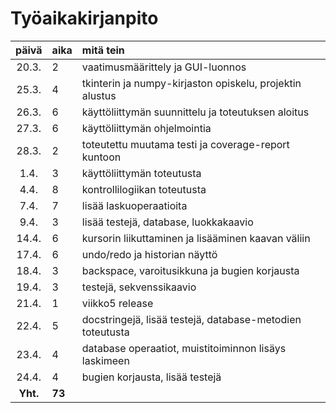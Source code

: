 # Työaikakirjanpito

| päivä | aika | mitä tein  |
| :----:|:-----| :-----|
| 20.3. | 2    | vaatimusmäärittely ja GUI-luonnos |
| 25.3. | 4    | tkinterin ja numpy-kirjaston opiskelu, projektin alustus |
| 26.3. | 6    | käyttöliittymän suunnittelu ja toteutuksen aloitus |
| 27.3. | 6    | käyttöliittymän ohjelmointia |
| 28.3. | 2    | toteutettu muutama testi ja coverage-report kuntoon |
| 1.4.  | 3    | käyttöliittymän toteutusta |
| 4.4.  | 8    | kontrollilogiikan toteutusta |
| 7.4.  | 7    | lisää laskuoperaatioita |
| 9.4.  | 3    | lisää testejä, database, luokkakaavio |
| 14.4. | 6    | kursorin liikuttaminen ja lisääminen kaavan väliin |
| 17.4. | 6    | undo/redo ja historian näyttö |
| 18.4. | 3    | backspace, varoitusikkuna ja bugien korjausta |
| 19.4. | 3    | testejä, sekvenssikaavio |
| 21.4. | 1    | viikko5 release |
| 22.4. | 5    | docstringejä, lisää testejä, database-metodien toteutusta |
| 23.4. | 4    | database operaatiot, muistitoiminnon lisäys laskimeen |
| 24.4. | 4    | bugien korjausta, lisää testejä |
| **Yht.** | **73** | |
